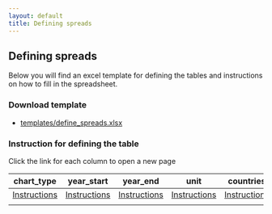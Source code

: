 ```yaml
---
layout: default
title: Defining spreads
---
```


## Defining spreads

Below you will find an excel template for defining the tables and instructions on how to fill in the spreadsheet. 


### Download template 

- [templates/define_spreads.xlsx](templates/define_spreads.xlsx)


### Instruction for defining the table

Click the link for each column to open a new page

|            chart_type           |            year_start           |             year_end            |            unit           |           countries            |           caption            |           notes            |
| ------------------------------- | ------------------------------- | ------------------------------- | ------------------------- | ------------------------------ | ---------------------------- | -------------------------- |
| [Instructions](chart_type.html) | [Instructions](chart_type.html) | [Instructions](chart_type.html) | [Instructions](unit.html) | [Instructions](countries.html) | [Instructions](caption.html) | [Instructions](notes.html) |
|                                 |                                 |                                 |                           |                                |                              |                            |

